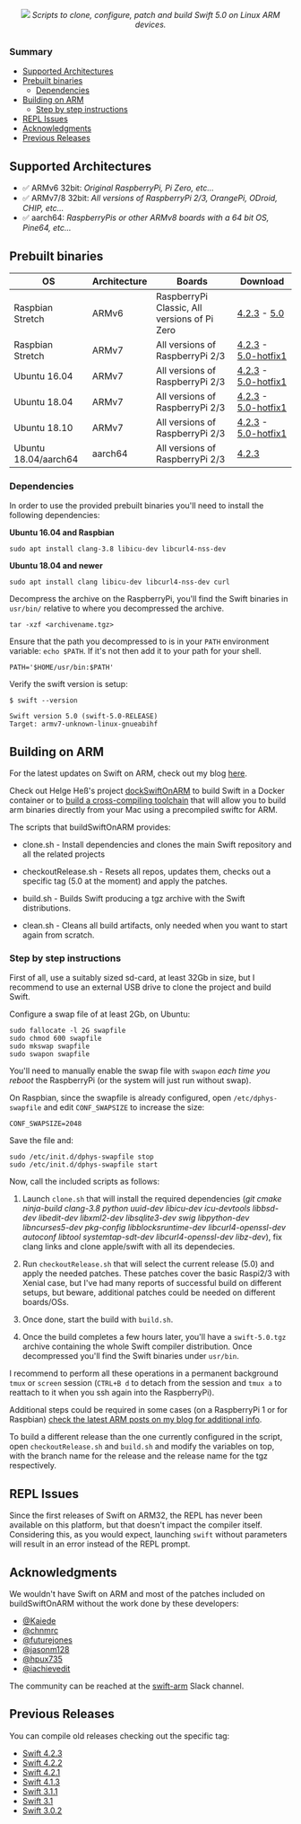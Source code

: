 <p align="center" style="margin-bottom:30px;">
<img src="https://raw.githubusercontent.com/uraimo/buildSwiftOnARM/master/logo.svg?sanitize=true"/>
<i>Scripts to clone, configure, patch and build Swift 5.0 on Linux ARM devices.</i> 
</p>

### Summary

- [Supported Architectures](#supported-architectures)
- [Prebuilt binaries](#prebuilt-binaries)
    - [Dependencies](#dependencies) 
- [Building on ARM](#building-on-arm)
    - [Step by step instructions](#step-by-step-instructions)
- [REPL Issues](#repl-issues)
- [Acknowledgments](#acknowledgments) 
- [Previous Releases](#previous-releases)


## Supported Architectures

* ✅  ARMv6 32bit: _Original RaspberryPi, Pi Zero, etc..._
* ✅  ARMv7/8 32bit: _All versions of RaspberryPi 2/3, OrangePi, ODroid, CHIP, etc..._
* ✅  aarch64: _RaspberryPis or other ARMv8 boards with a 64 bit OS, Pine64, etc..._


## Prebuilt binaries

| OS | Architecture | Boards | Download |                                                                          
| -- | ------------ | ------ | -------- |
| Raspbian Stretch | ARMv6 | RaspberryPi Classic, All versions of Pi Zero |  [4.2.3](https://github.com/uraimo/buildSwiftOnARM/releases/download/4.2.3/swift-4.2.3-RPi01-RaspbianStretch.tgz) - [5.0](https://github.com/uraimo/buildSwiftOnARM/releases/download/5.0/swift-5.0-RPi01-RaspbianStretch.tgz) |
| Raspbian Stretch | ARMv7 | All versions of RaspberryPi 2/3 | [4.2.3](https://github.com/uraimo/buildSwiftOnARM/releases/download/4.2.3/swift-4.2.3-RPi23-RaspbianStretch.tgz) - [5.0-hotfix1](https://github.com/uraimo/buildSwiftOnARM/releases/download/5.0/swift-5.0-threads_hotfix-RPi23-RaspbianStretch.tgz) |  
| Ubuntu 16.04 | ARMv7 | All versions of RaspberryPi 2/3 | [4.2.3](https://github.com/uraimo/buildSwiftOnARM/releases/download/4.2.3/swift-4.2.3-RPi23-Ubuntu1604.tgz) - [5.0-hotfix1](https://github.com/uraimo/buildSwiftOnARM/releases/download/5.0/swift-5.0-threads_hotfix-RPi23-Ubuntu1604.tgz) |
| Ubuntu 18.04 | ARMv7 | All versions of RaspberryPi 2/3 | [4.2.3](https://github.com/uraimo/buildSwiftOnARM/releases/download/4.2.3/swift-4.2.3-RPi23-Ubuntu1804.tgz) - [5.0-hotfix1](https://github.com/uraimo/buildSwiftOnARM/releases/download/5.0/swift-5.0-threads_hotfix-RPi23-Ubuntu1804.tgz) |
| Ubuntu 18.10 | ARMv7 | All versions of RaspberryPi 2/3 | [4.2.3](https://github.com/uraimo/buildSwiftOnARM/releases/download/4.2.3/swift-4.2.3-RPi23-Ubuntu1810.tgz) - [5.0-hotfix1](https://github.com/uraimo/buildSwiftOnARM/releases/download/5.0/swift-5.0-threads_hotfix-RPi23-Ubuntu1810.tgz) |
| Ubuntu 18.04/aarch64 | aarch64 | All versions of RaspberryPi 2/3 | [4.2.3](https://github.com/uraimo/buildSwiftOnARM/releases/download/4.2.3/swift-4.2.3-RPi23-Ubuntu1804_aarch64.tgz) |
 
### Dependencies 

In order to use the provided prebuilt binaries you'll need to install the following dependencies:

**Ubuntu 16.04 and Raspbian**

    sudo apt install clang-3.8 libicu-dev libcurl4-nss-dev

**Ubuntu 18.04 and newer**

    sudo apt install clang libicu-dev libcurl4-nss-dev curl

Decompress the archive on the RaspberryPi, you'll find the Swift binaries in `usr/bin/` relative to where you decompressed the archive.

    tar -xzf <archivename.tgz>

Ensure that the path you decompressed to is in your `PATH` environment variable: `echo $PATH`. If it's not then add it to your path for your shell.

    PATH='$HOME/usr/bin:$PATH'

Verify the swift version is setup: 

    $ swift --version
    
    Swift version 5.0 (swift-5.0-RELEASE)
    Target: armv7-unknown-linux-gnueabihf

## Building on ARM

For the latest updates on Swift on ARM, check out my blog [here](https://www.uraimo.com/category/raspberry/).

Check out Helge Heß's project [dockSwiftOnARM](https://github.com/helje5/dockSwiftOnARM) to build Swift in a Docker container or to [build a cross-compiling toolchain](https://github.com/AlwaysRightInstitute/swift-mac2arm-x-compile-toolchain) that will allow you to build arm binaries directly from your Mac using a precompiled swiftc for ARM.

The scripts that buildSwiftOnARM provides:

- clone.sh - Install dependencies and clones the main Swift repository and all the related projects

- checkoutRelease.sh - Resets all repos, updates them, checks out a specific tag (5.0 at the moment) and apply the patches.

- build.sh - Builds Swift producing a tgz archive with the Swift distributions. 

- clean.sh - Cleans all build artifacts, only needed when you want to start again from scratch. 



### Step by step instructions

First of all, use a suitably sized sd-card, at least 32Gb in size, but I recommend to use an external USB drive to clone the project and build Swift.

Configure a swap file of at least 2Gb, on Ubuntu:

    sudo fallocate -l 2G swapfile
    sudo chmod 600 swapfile
    sudo mkswap swapfile
    sudo swapon swapfile
    
You'll need to manually enable the swap file with `swapon` *each time you reboot* the RaspberryPi (or the system will just run without swap).

On Raspbian, since the swapfile is already configured, open `/etc/dphys-swapfile` and edit `CONF_SWAPSIZE` to increase the size:

    CONF_SWAPSIZE=2048
    
Save the file and:

    sudo /etc/init.d/dphys-swapfile stop
    sudo /etc/init.d/dphys-swapfile start
    
Now, call the included scripts as follows:

1. Launch `clone.sh` that will install the required dependencies (_git cmake ninja-build clang-3.8 python uuid-dev libicu-dev icu-devtools libbsd-dev libedit-dev libxml2-dev libsqlite3-dev swig libpython-dev libncurses5-dev pkg-config libblocksruntime-dev libcurl4-openssl-dev autoconf libtool systemtap-sdt-dev libcurl4-openssl-dev libz-dev_), fix clang links and clone apple/swift with all its dependecies.

2. Run `checkoutRelease.sh` that will select the current release (5.0) and apply the needed patches. These patches cover the basic Raspi2/3 with Xenial case, but I've had many reports of successful build on different setups, but beware, additional patches could  be needed on different boards/OSs.

3. Once done, start the build with `build.sh`.

4. Once the build completes a few hours later, you'll have a `swift-5.0.tgz` archive containing the whole Swift compiler distribution. Once decompressed you'll find the Swift binaries under `usr/bin`.

I recommend to perform all these operations in a permanent background `tmux` or `screen` session (`CTRL+B d` to detach from the session and `tmux a` to reattach to it when you ssh again into the RaspberryPi).

Additional steps could be required in some cases (on a RaspberryPi 1 or for Raspbian) [check the latest ARM posts on my blog for additional info](https://www.uraimo.com/category/raspberry/).

To build a different release than the one currently configured in the script, open `checkoutRelease.sh` and `build.sh` and modify the variables on top, with the branch name for the release and the release name for the tgz respectively.



## REPL Issues

Since the first releases of Swift on ARM32, the REPL has never been available on this platform, but that doesn't impact the compiler itself. Considering this, as you would expect, launching `swift` without parameters will result in an error instead of the REPL prompt.

## Acknowledgments 

We wouldn't have Swift on ARM and most of the patches included on buildSwiftOnARM without the work done by these developers:

 * [@Kaiede](https://github.com/Kaiede)
 * [@chnmrc](https://github.com/chnmrc)
 * [@futurejones](https://github.com/futurejones)
 * [@jasonm128](https://github.com/jasonm128)
 * [@hpux735](https://twitter.com/hpux735)
 * [@iachievedit](https://twitter.com/iachievedit)
 
The community can be reached at the [swift-arm](https://launchpass.com/swift-arm) Slack channel.

## Previous Releases

You can compile old releases checking out the specific tag:

* [Swift 4.2.3](https://github.com/uraimo/buildSwiftOnARM/tree/4.2.3)
* [Swift 4.2.2](https://github.com/uraimo/buildSwiftOnARM/tree/4.2.2)
* [Swift 4.2.1](https://github.com/uraimo/buildSwiftOnARM/tree/4.2.1)
* [Swift 4.1.3](https://github.com/uraimo/buildSwiftOnARM/tree/4.1.3)
* [Swift 3.1.1](https://github.com/uraimo/buildSwiftOnARM/tree/3.1.1)
* [Swift 3.1](https://github.com/uraimo/buildSwiftOnARM/tree/3.1)
* [Swift 3.0.2](https://github.com/uraimo/buildSwiftOnARM/tree/3.0.2)

